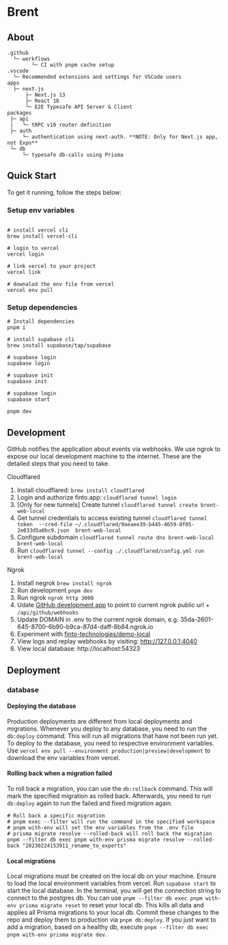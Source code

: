 # Brent

## About

```shell
.github
  └─ workflows
        └─ CI with pnpm cache setup
.vscode
  └─ Recommended extensions and settings for VSCode users
apps
  ├─ next.js
      ├─ Next.js 13
      ├─ React 18
      └─ E2E Typesafe API Server & Client
packages
 ├─ api
 |   └─ tRPC v10 router definition
 ├─ auth
     └─ authentication using next-auth. **NOTE: Only for Next.js app, not Expo**
 └─ db
     └─ typesafe db-calls using Prisma
```

## Quick Start

To get it running, follow the steps below:

### Setup env variables

```shell

# install vercel cli
brew install vercel-cli

# login to vercel
vercel login

# link vercel to your project
vercel link

# downalod the env file from vercel
vercel env pull
```

### Setup dependencies

```shell
# Install dependencies
pnpm i

# install supabase cli
brew install supabase/tap/supabase

# supabase login
supabase login

# supabase init
supabase init

# supabase login
supabase start

pnpm dev
```

## Development

GitHub notifies the application about events via webhooks. We use ngrok to expose our local development machine to the internet. These are the detailed steps that you need to take.

Cloudflared

1. Install cloudflared: `brew install cloudflared`
2. Login and authorize finto.app: `cloudflared tunnel login`
3. [Only for new tunnels] Create tunnel `cloudflared tunnel create brent-web-local`
4. Get tunnel credentials to access existing tunnel `cloudflared tunnel token  --cred-file ~/.cloudflared/9aeaee39-b445-4659-8f05-2e033d5a0bc9.json  brent-web-local`
5. Configure subdomain `cloudflared tunnel route dns brent-web-local brent-web-local`
6. Run `cloudflared tunnel --config ./.cloudflared/config.yml run brent-web-local`

Ngrok

1. Install negrok `brew install ngrok`
2. Run development `pnpm dev`
3. Run ngrok `ngrok http 3000`
4. Udate [GitHub development app](https://github.com/organizations/finto-technologies/settings/apps/brent-codegen-dev#:~:text=hook%20is%20triggered.-,Webhook%20URL,-Events%20will%20POST) to point to current ngrok public url + `/api/github/webhooks`
5. Update DOMAIN in .env to the current ngrok domain, e.g. 35da-2601-645-8700-6b90-b9ca-87d4-daff-8b84.ngrok.io
6. Experiment with [finto-technologies/demo-local](https://github.com/finto-technologies/demo-local)
7. View logs and replay webhooks by visiting: http://127.0.0.1:4040
8. View local database: http://localhost:54323

## Deployment

### database

#### Deploying the database

Production deployments are different from local deployments and migrations. Whenever you deploy to any database, you need to run the `db:deploy` command. This will run all migrations that have not been run yet.
To deploy to the database, you need to respective environment variables. Use `vercel env pull --environment production|preview|development` to download the env variables from vercel.

#### Rolling back when a migration failed

To roll back a migration, you can use the `db:rollback` command. This will mark the specified migration as rolled back. Afterwards, you need to run `db:deploy` again to run the failed and fixed migration again.

```shell
# Roll back a specific migration
# pnpm exec --filter will run the command in the specified workspace
# pnpm with-env will set the env variables from the .env file
# prisma migrate resolve --rolled-back will roll back the migration
pnpm --filter db exec pnpm with-env prisma migrate resolve --rolled-back "20230224153911_rename_to_experts"
```

#### Local migrations

Local migrations must be created on the local db on your machine. Ensure to load the local environment variables from vercel. Run `supabase start` to start the local database. In the terminal, you will get the connection string to connect to the postgres db. You can use `pnpm --filter db exec pnpm with-env prisma migrate reset` to reset your local db. This kills all data and applies all Prisma migrations to your local db. Commit these changes to the repo and deploy them to production via `pnpm db:deploy`. If you just want to add a migration, based on a healthy db, execute `pnpm --filter db exec pnpm with-env prisma migrate dev`.
